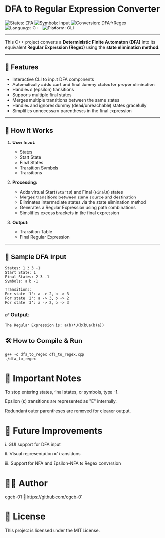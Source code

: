 #  DFA to Regular Expression Converter

![States: DFA](https://img.shields.io/badge/States-yellow?style=flat-square&logo=appveyor&logoColor=black)
![Symbols: Input](https://img.shields.io/badge/Symbols-blue?style=flat-square&logo=typescript&logoColor=white)
![Conversion: DFA→Regex](https://img.shields.io/badge/Conversion-yellow?style=flat-square&logo=regex&logoColor=black)
![Language: C++](https://img.shields.io/badge/Language-C++-blue?style=flat-square&logo=c%2B%2B&logoColor=white)
![Platform: CLI](https://img.shields.io/badge/Platform-CLI-yellow?style=flat-square&logo=gnu-bash&logoColor=black)

---

This C++ project converts a **Deterministic Finite Automaton (DFA)** into its equivalent **Regular Expression (Regex)** using the **state elimination method**.

---

## 📌 Features

- Interactive CLI to input DFA components
- Automatically adds start and final dummy states for proper elimination
- Handles ε (epsilon) transitions
- Supports multiple final states
- Merges multiple transitions between the same states
- Handles and ignores dummy (dead/unreachable) states gracefully
- Simplifies unnecessary parentheses in the final expression

---

## 🚀 How It Works

1. **User Input:**
   - States
   - Start State
   - Final States
   - Transition Symbols
   - Transitions

2. **Processing:**
   - Adds virtual Start (`Start0`) and Final (`Final0`) states
   - Merges transitions between same source and destination
   - Eliminates intermediate states via the state elimination method
   - Generates a Regular Expression using path combinations
   - Simplifies excess brackets in the final expression

3. **Output:**
   - Transition Table
   - Final Regular Expression

---

## 🧪 Sample DFA Input
```
States: 1 2 3 -1
Start State: 1
Final States: 2 3 -1
Symbols: a b -1

Transitions:
For state '1': a -> 2, b -> 3
For state '2': a -> 3, b -> 2
For state '3': a -> 2, b -> 3
```

### ✅ Output:
```
The Regular Expression is: a(b)*U(b(bUa(b)a))

```

## 🛠️ How to Compile & Run

```
g++ -o dfa_to_regex dfa_to_regex.cpp
./dfa_to_regex
```
# 🧠 Important Notes
To stop entering states, final states, or symbols, type -1.

Epsilon (ε) transitions are represented as "E" internally.

Redundant outer parentheses are removed for cleaner output.

# 🧳 Future Improvements
i. GUI support for DFA input

ii. Visual representation of transitions

iii. Support for NFA and Epsilon-NFA to Regex conversion

# 👨‍💻 Author
cgcb-01
🔗 https://github.com/cgcb-01

# 📄 License
This project is licensed under the MIT License.
